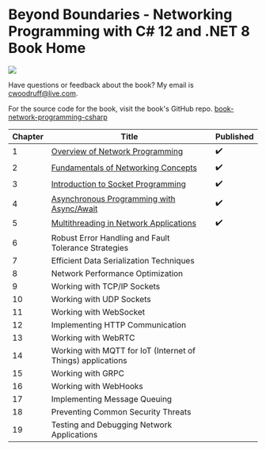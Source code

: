 # Beyond Boundaries - Networking Programming with C# 12 and .NET 8 Book Home

![](http://woodruff.dev/wp-content/uploads/2024/03/networkheader.png)

Have questions or feedback about the book? My email is [cwoodruff@live.com](mailto:cwoodruff@live.com).

For the source code for the book, visit the book's GitHub repo. [book-network-programming-csharp
](https://github.com/cwoodruff/book-network-programming-csharp)

| Chapter   | Title                                                                 | Published |
|-----------|-----------------------------------------------------------------------|-----------|
| 1         | [Overview of Network Programming](./Chapter01/chapter01.md)           | ✔️        |
| 2         | [Fundamentals of Networking Concepts](./Chapter02/chapter02.md)       | ✔️        |
| 3         | [Introduction to Socket Programming](./Chapter03/chapter03.md)        | ✔️        |
| 4         | [Asynchronous Programming with Async/Await](./Chapter04/chapter04.md) | ✔️        |
| 5         | [Multithreading in Network Applications](./Chapter05/chapter05.md)    | ✔️        |
| 6         | Robust Error Handling and Fault Tolerance Strategies                  |           |
| 7         | Efficient Data Serialization Techniques                               |           |
| 8         | Network Performance Optimization                                      |           |
| 9         | Working with TCP/IP Sockets                                           |           |
| 10        | Working with UDP Sockets                                              |           |
| 11        | Working with WebSocket                                                |           |
| 12        | Implementing HTTP Communication                                       |           |
| 13        | Working with WebRTC                                                   |           |
| 14        | Working with MQTT for IoT (Internet of Things) applications           |           |
| 15        | Working with GRPC                                                     |           |
| 16        | Working with WebHooks                                                 |           |
| 17        | Implementing Message Queuing                                          |           |
| 18        | Preventing Common Security Threats                                    |           |
| 19        | Testing and Debugging Network Applications                            |           |